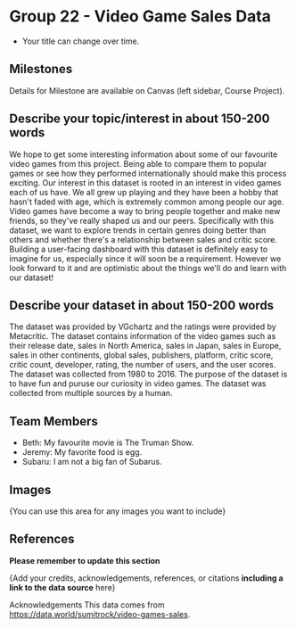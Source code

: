 # Group 22 - Video Game Sales Data


- Your title can change over time.

## Milestones

Details for Milestone are available on Canvas (left sidebar, Course Project).

## Describe your topic/interest in about 150-200 words


We hope to get some interesting information about some of our favourite video games from this project. Being able to compare them to popular games or see how they performed internationally should make this process exciting. Our interest in this dataset is rooted in an interest in video games each of us have. We all grew up playing and they have been a hobby that hasn't faded with age, which is extremely common among people our age. Video games have become a way to bring people together and make new friends, so they've really shaped us and our peers. Specifically with this dataset, we want to explore  trends in certain genres doing better than others and whether there's a relationship between sales and critic score. Building a user-facing dashboard with this dataset is definitely easy to imagine for us, especially since it will soon be a requirement. However we look forward to it and are optimistic about the things we'll do and learn with our dataset!

## Describe your dataset in about 150-200 words


The dataset was provided by VGchartz and the ratings were provided by Metacritic. The dataset contains information of the video games such as their release date, sales in North America, sales in Japan, sales in Europe, sales in other continents, global sales, publishers, platform, critic score, critic count, developer, rating, the number of users, and the user scores. The dataset was collected from 1980 to 2016. The purpose of the dataset is to have fun and puruse our curiosity in video games. The dataset was collected from multiple sources by a human. 

## Team Members


- Beth: My favourite movie is The Truman Show.
- Jeremy: My favorite food is egg.
- Subaru: I am not a big fan of Subarus.

## Images


{You can use this area for any images you want to include}


## References

**Please remember to update this section**

{Add your credits, acknowledgements, references, or citations **including a link to the data source** here}


Acknowledgements
This data comes from https://data.world/sumitrock/video-games-sales.



